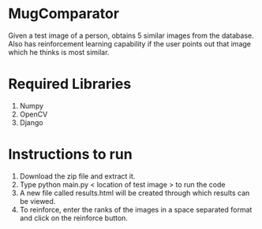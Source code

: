 # MugComparator
Given a test image of a person, obtains 5 similar images from the database. Also has reinforcement learning capability if the user points out that image which he thinks is most similar.
# Required Libraries
1. Numpy
2. OpenCV
3. Django

# Instructions to run
1. Download the zip file and extract it.
2. Type python main.py < location of test image > to run the code
3. A new file called results.html will be created through which results can be viewed.
4. To reinforce, enter the ranks of the images in a space separated format and click on the reinforce button.
